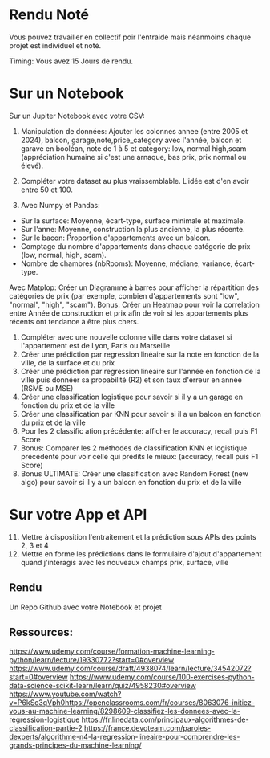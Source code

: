 # Rendu Noté

Vous pouvez travailler en collectif poir l'entraide mais néanmoins chaque projet est individuel et noté.


Timing: Vous avez 15 Jours de rendu.

# Sur un Notebook
Sur un Jupiter Notebook avec votre CSV:
1. Manipulation de données: Ajouter les colonnes annee (entre 2005 et 2024), balcon, garage,note,price_category avec l'année, balcon et garave en booléan, note de 1 à 5 et category: low, normal high,scam (appréciation humaine si c'est une arnaque, bas prix, prix normal ou élevé).
2. Compléter votre dataset au plus vraissemblable. L'idée est d'en avoir entre 50 et 100.

3. Avec Numpy et Pandas:
- Sur la surface: Moyenne, écart-type, surface minimale et maximale.
- Sur l'anne: Moyenne, construction la plus ancienne, la plus récente.
- Sur le bacon: Proportion d'appartements avec un balcon.
- Comptage du nombre d'appartements dans chaque catégorie de prix (low, normal, high, scam).
- Nombre de chambres (nbRooms): Moyenne, médiane, variance, écart-type.

Avec Matplop:
Créer un Diagramme à barres pour afficher la répartition des catégories de prix (par exemple, combien d'appartements sont "low", "normal", "high", "scam").
Bonus: Créer un Heatmap pour voir la correlation entre Année de construction et prix afin de voir si les appartements plus récents ont tendance à être plus chers.


1. Compléter avec une nouvelle colonne ville dans votre dataset si l'appartement est de Lyon, Paris ou Marseille 
2. Créer une prédiction par regression linéaire sur la note en fonction de la ville, de la surface et du prix
3. Créer une prédiction par regression linéaire sur l'année en fonction de la ville puis donnéer sa propabilité (R2) et son taux d'erreur en année (RSME ou MSE)
4. Créer une classification logistique pour savoir si il y a un garage en fonction du prix et de la ville 
5. Créer une classification par KNN pour savoir si il a un balcon en fonction du prix et de la ville
6.  Pour les 2 classific ation précédente: afficher le accuracy, recall puis F1 Score
7.  Bonus: Comparer les 2 méthodes de classification KNN et logistique précédente pour voir celle qui prédits le mieux: (accuracy, recall puis F1 Score)
8.  Bonus ULTIMATE: Créer une classification avec Random Forest (new algo) pour savoir si il y a un balcon en fonction du prix et de la ville 

# Sur votre App et API
11. Mettre à disposition l'entraitement et la prédiction sous APIs des points 2, 3 et 4
12. Mettre en forme les prédictions dans le formulaire d'ajout d'appartement quand j'interagis avec les nouveaux champs prix, surface, ville


## Rendu

Un Repo Github avec votre Notebook et projet

## Ressources:
https://www.udemy.com/course/formation-machine-learning-python/learn/lecture/19330772?start=0#overview
https://www.udemy.com/course/draft/4938074/learn/lecture/34542072?start=0#overview
https://www.udemy.com/course/100-exercises-python-data-science-scikit-learn/learn/quiz/4958230#overview
https://www.youtube.com/watch?v=P6kSc3qVph0https://openclassrooms.com/fr/courses/8063076-initiez-vous-au-machine-learning/8298609-classifiez-les-donnees-avec-la-regression-logistique
https://fr.linedata.com/principaux-algorithmes-de-classification-partie-2
https://france.devoteam.com/paroles-dexperts/algorithme-n4-la-regression-lineaire-pour-comprendre-les-grands-principes-du-machine-learning/







